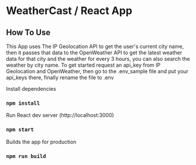 # WeatherCast / React App

## How To Use

This App uses The IP Geolocation API to get the user's current city name, then it passes that data to the OpenWeather API to get the latest weather data for that city and the weather for every 3 hours, you can also search the weather by city name.
To get started request an api_key from IP Geolocation and OpenWeather, then go to the .env_sample file and put your api_keys there,
finally rename the file to .env

Install dependencies

### `npm install`

Run React dev server (http://localhost:3000)

### `npm start`

Builds the app for production

### `npm run build`